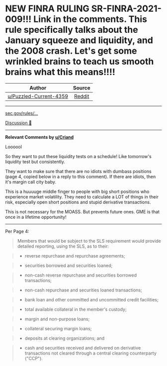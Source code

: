 NEW FINRA RULING SR-FINRA-2021-009!!! Link in the comments. This rule specifically talks about the January squeeze and liquidity, and the 2008 crash. Let's get some wrinkled brains to teach us smooth brains what this means!!!!
==================================================================================================================================================================================================================================

| Author       | Source       | 
| :-------------: |:-------------:|
|  [u/Puzzled-Current-4359](https://www.reddit.com/user/Puzzled-Current-4359/) | [Reddit](https://www.reddit.com/r/Superstonk/comments/nb3put/new_finra_ruling_srfinra2021009_link_in_the/) | 

---

[sec.gov/rules/...](https://www.sec.gov/rules/sro/finra/2021/34-91876.pdf)

[Discussion 🦍](https://www.reddit.com/r/Superstonk/search?q=flair_name%3A%22Discussion%20%F0%9F%A6%8D%22&restrict_sr=1)

---

**Relevant Comments by [u/Criand](https://www.reddit.com/user/Criand/)**

Loooool

So they want to put these liquidity tests on a schedule! Like tomorrow's liquidity test but consistently.

They want to make sure that there are no idiots with dumbass positions (page 4, copied below in a reply to this comment). If there are idiots, then it's margin call city baby.

This is a huuuuge middle finger to people with big short positions who experience market volatility. They need to calculate a LOT of things in their risk, especially open short positions and stupid derivative transactions.

This is not necessary for the MOASS. But prevents future ones. GME is that once in a lifetime opportunity!

---

Per Page 4:

> Members that would be subject to the SLS requirement would provide detailed reporting, using the SLS, as to their:

> -   reverse repurchase and repurchase agreements;

> -   securities borrowed and securities loaned;

> -   non-cash reverse repurchase and securities borrowed transactions;

> -   non-cash repurchase and securities loaned transactions;

> -   bank loan and other committed and uncommitted credit facilities;

> -   total available collateral in the member's custody;

> -   margin and non-purpose loans;

> -   collateral securing margin loans;

> -   deposits at clearing organizations; and

> -   cash and securities received and delivered on derivative transactions not cleared through a central clearing counterparty ("CCP").
